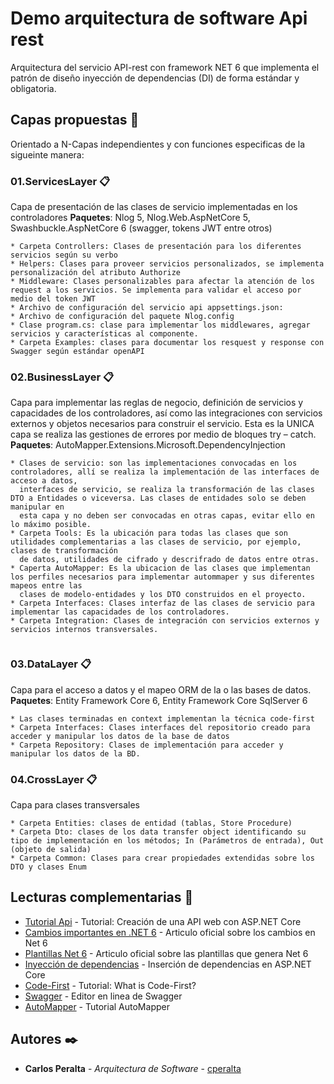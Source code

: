 
# Demo arquitectura de software Api rest

Arquitectura del servicio API-rest con framework NET 6 que implementa el patrón de diseño inyección de dependencias (DI) de forma estándar y obligatoria. 

## Capas propuestas 🚀

Orientado a N-Capas independientes y con funciones especificas de la sigueinte manera:

### 01.ServicesLayer 📋

Capa de presentación de las clases de servicio implementadas en los controladores
**Paquetes**: Nlog 5, Nlog.Web.AspNetCore 5, Swashbuckle.AspNetCore 6 (swagger, tokens JWT entre otros) 
```
* Carpeta Controllers: Clases de presentación para los diferentes servicios según su verbo
* Helpers: Clases para proveer servicios personalizados, se implementa personalización del atributo Authorize 	
* Middleware: Clases personalizables para afectar la atención de los request a los servicios. Se implementa para validar el acceso por medio del token JWT
* Archivo de configuración del servicio api appsettings.json: 
* Archivo de configuración del paquete Nlog.config
* Clase program.cs: clase para implementar los middlewares, agregar servicios y características al componente.
* Carpeta Examples: clases para documentar los resquest y response con Swagger según estándar openAPI
```

### 02.BusinessLayer 📋

Capa para implementar las reglas de negocio, definición de servicios y capacidades de los controladores, así como las integraciones con servicios externos y 
objetos necesarios para construir el servicio. Esta es la UNICA capa se realiza las gestiones de errores por medio de bloques try – catch.
**Paquetes**: AutoMapper.Extensions.Microsoft.DependencyInjection

```
* Clases de servicio: son las implementaciones convocadas en los controladores, allí se realiza la implementación de las interfaces de acceso a datos, 
  interfaces de servicio, se realiza la transformación de las clases DTO a Entidades o viceversa. Las clases de entidades solo se deben manipular en 
  esta capa y no deben ser convocadas en otras capas, evitar ello en lo máximo posible.  
* Carpeta Tools: Es la ubicación para todas las clases que son utilidades complementarias a las clases de servicio, por ejemplo, clases de transformación
  de datos, utilidades de cifrado y descrifrado de datos entre otras.
* Caperta AutoMapper: Es la ubicacion de las clases que implementan los perfiles necesarios para implementar autommaper y sus diferentes mapeos entre las 
  clases de modelo-entidades y los DTO construidos en el proyecto.  
* Carpeta Interfaces: Clases interfaz de las clases de servicio para implementar las capacidades de los controladores.
* Carpeta Integration: Clases de integración con servicios externos y servicios internos transversales. 


```

### 03.DataLayer 📋

Capa para el acceso a datos y el mapeo ORM de la o las bases de datos.
**Paquetes**: Entity Framework Core 6, Entity Framework Core SqlServer 6

```
* Las clases terminadas en context implementan la técnica code-first
* Carpeta Interfaces: Clases interfaces del repositorio creado para acceder y manipular los datos de la base de datos
* Carpeta Repository: Clases de implementación para acceder y manipular los datos de la BD.
```

### 04.CrossLayer 📋

Capa para clases transversales 

```
* Carpeta Entities: clases de entidad (tablas, Store Procedure)
* Carpeta Dto: clases de los data transfer object identificando su tipo de implementación en los métodos; In (Parámetros de entrada), Out (objeto de salida)
* Carpeta Common: Clases para crear propiedades extendidas sobre los DTO y clases Enum 

```

## Lecturas complementarias 🔧

* [Tutorial Api](https://docs.microsoft.com/es-es/aspnet/core/tutorials/first-web-api?view=aspnetcore-6.0&tabs=visual-studio) - Tutorial: Creación de una API web con ASP.NET Core
* [Cambios importantes en .NET 6](https://docs.microsoft.com/es-es/dotnet/core/compatibility/6.0) - Articulo oficial sobre los cambios en Net 6
* [Plantillas Net 6](https://docs.microsoft.com/es-es/dotnet/core/tutorials/top-level-templates) - Articulo oficial sobre las plantillas que genera Net 6
* [Inyección de dependencias](https://docs.microsoft.com/es-es/aspnet/core/fundamentals/dependency-injection?view=aspnetcore-6.0) - Inserción de dependencias en ASP.NET Core
* [Code-First](https://www.entityframeworktutorial.net/code-first/what-is-code-first.aspx) - Tutorial: What is Code-First?
* [Swagger](https://editor.swagger.io/) - Editor en linea de Swagger
* [AutoMapper](https://docs.automapper.org/en/stable/index.html) - Tutorial AutoMapper


## Autores ✒️

* **Carlos Peralta** - *Arquitectura de Software* - [cperalta](cperalta)




